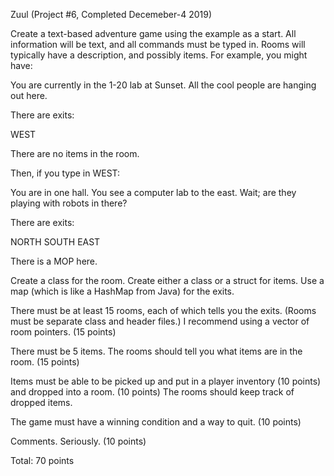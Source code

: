Zuul (Project #6, Completed Decemeber-4 2019)

Create a text-based adventure game using the example as a start.  All information will be text, and all commands must be typed in.  Rooms will typically have a description, and possibly items.  For example, you might have:

You are currently in the 1-20 lab at Sunset.  All the cool people are hanging out here.

There are exits:

WEST

There are no items in the room.

Then, if you type in WEST:

You are in one hall.  You see a computer lab to the east.  Wait; are they playing with robots in there?

There are exits:

NORTH SOUTH EAST

There is a MOP here.

 

Create a class for the room.  Create either a class or a struct for items.  Use a map (which is like a HashMap from Java) for the exits.

There must be at least 15 rooms, each of which tells you the exits.  (Rooms must be separate class and header files.) I recommend using a vector of room pointers.  (15 points)

There must be 5 items.  The rooms should tell you what items are in the room.  (15 points)

Items must be able to be picked up and put in a player inventory (10 points) and dropped into a room. (10 points)  The rooms should keep track of dropped items.

The game must have a winning condition and a way to quit.  (10 points)

Comments. Seriously. (10 points)

Total:  70 points
